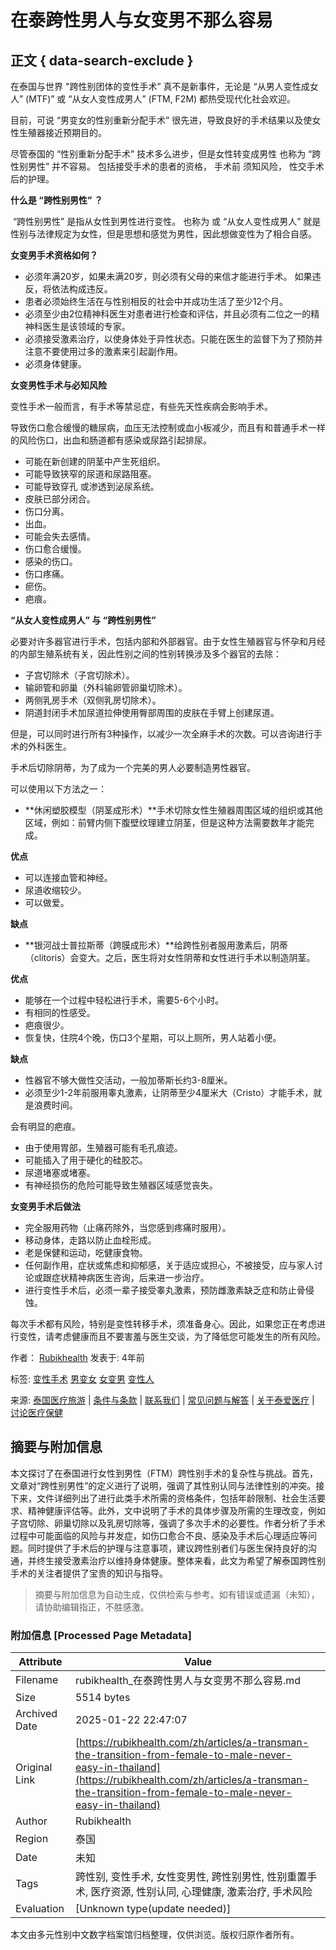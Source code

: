 # 在泰跨性男人与女变男不那么容易

## 正文 { data-search-exclude }


在泰国与世界 "跨性别团体的变性手术” 真不是新事件，无论是 “从男人变性成女人” (MTF)” 或 “从女人变性成男人” (FTM, F2M) 都热受现代化社会欢迎。

目前，可说 “男变女的性别重新分配手术” 很先进，导致良好的手术结果以及使女性生殖器接近预期目的。

尽管泰国的 “性别重新分配手术” 技术多么进步，但是女性转变成男性 也称为 “跨性别男性” 并不容易。 包括接受手术的患者的资格， 手术前 须知风险， 性交手术后的护理。

**什么是 “跨性别男性” ？**

 “跨性别男性” 是指从女性到男性进行变性。 也称为 或 “从女人变性成男人” 就是性别与法律规定为女性，但是思想和感觉为男性，因此想做变性为了相合自感。

**女变男手术资格如何？**

- 必须年满20岁，如果未满20岁，则必须有父母的来信才能进行手术。 如果违反，将依法构成违反。
- 患者必须始终生活在与性别相反的社会中并成功生活了至少12个月。
- 必须至少由2位精神科医生对患者进行检查和评估，并且必须有二位之一的精神科医生是该领域的专家。
- 必须接受激素治疗，以使身体处于异性状态。只能在医生的监督下为了预防并注意不要使用过多的激素来引起副作用。
- 必须身体健康。

**女变男性手术与必知风险**

变性手术一般而言，有手术等禁忌症，有些先天性疾病会影响手术。

导致伤口愈合缓慢的糖尿病，血压无法控制或血小板减少，而且有和普通手术一样的风险伤口，出血和肠道都有感染或尿路引起排尿。

- 可能在新创建的阴茎中产生死组织。
- 可能导致狭窄的尿道和尿路阻塞。
- 可能导致穿孔 或渗透到泌尿系统。
- 皮肤已部分闭合。
- 伤口分离。
- 出血。
- 可能会失去感情。
- 伤口愈合缓慢。
- 感染的伤口。
- 伤口疼痛。
- 瘀伤。
- 疤痕。

**“从女人变性成男人” 与 “跨性别男性”**

必要对许多器官进行手术，包括内部和外部器官。由于女性生殖器官与怀孕和月经的内部生殖系统有关，因此性别之间的性别转换涉及多个器官的去除：

- 子宫切除术（子宫切除术）。
- 输卵管和卵巢（外科输卵管卵巢切除术）。
- 两侧乳房手术（双侧乳房切除术）。
- 阴道封闭手术加尿道拉伸使用臀部周围的皮肤在手臂上创建尿道。

但是，可以同时进行所有3种操作，以减少一次全麻手术的次数。可以咨询进行手术的外科医生。

手术后切除阴蒂，为了成为一个完美的男人必要制造男性器官。

可以使用以下方法之一：

- **休闲塑胶模型（阴茎成形术）**手术切除女性生殖器周围区域的组织或其他区域，例如：前臂内侧下腹壁纹理建立阴茎，但是这种方法需要数年才能完成。

**优点**

- 可以连接血管和神经。
- 尿道收缩较少。
- 可以做爱。

**缺点**

- **银河战士普拉斯蒂（跨膜成形术）**给跨性别者服用激素后，阴蒂（clitoris）会变大。之后，医生将对女性阴蒂和女性进行手术以制造阴茎。

**优点**

- 能够在一个过程中轻松进行手术，需要5-6个小时。
- 有相同的性感受。
- 疤痕很少。
- 恢复快，住院4个晚，伤口3个星期，可以上厕所，男人站着小便。

**缺点**

- 性器官不够大做性交活动，一般加蒂斯长约3-8厘米。
- 必须至少1-2年前服用睾丸激素，让阴蒂至少4厘米大（Cristo）才能手术，就是浪费时间。

会有明显的疤痕。

- 由于使用胃部，生殖器可能有毛孔痕迹。
- 可能插入了用于硬化的硅胶芯。
- 尿道堵塞或堵塞。
- 有神经损伤的危险可能导致生殖器区域感觉丧失。

**女变男手术后做法**

- 完全服用药物（止痛药除外，当您感到疼痛时服用）。
- 移动身体，走路以防止血栓形成。
- 老是保健和运动，吃健康食物。
- 任何副作用，症状或焦虑和抑郁感，关于适应或担心，不被接受，应与家人讨论或跟症状精神病医生咨询，后来进一步治疗。
- 进行变性手术后，必须一辈子接受睾丸激素，预防雌激素缺乏症和防止骨侵蚀。

每次手术都有风险，特别是变性转移手术，须准备身心。因此，如果您正在考虑进行变性，请考虑健康而且不要害羞与医生交谈，为了降低您可能发生的所有风险。

作者： [Rubikhealth](#) 发表于: 4年前

标签: [变性手术](https://rubikhealth.com/articles/tags/transsexual) [男变女](https://rubikhealth.com/articles/tags/male-to-female) [女变男](https://rubikhealth.com/articles/tags/female-to-male) [变性人](https://rubikhealth.com/articles/tags/transgender)

来源: [泰国医疗旅游](https://rubikhealth.com/zh/articles) | [条件与条款](https://rubikhealth.com/zh/terms-and-conditions) | [联系我们](https://rubikhealth.com/zh/contact) | [常见问题与解答](https://rubikhealth.com/zh/faq) | [关于泰爱医疗](https://rubikhealth.com/zh/about) | [讨论医疗保健](https://talk.rubikhealth.com)
<!-- tcd_original_link https://rubikhealth.com/zh/articles/a-transman-the-transition-from-female-to-male-never-easy-in-thailand -->


## 摘要与附加信息

<!-- tcd_abstract -->
本文探讨了在泰国进行女性到男性（FTM）跨性别手术的复杂性与挑战。首先，文章对“跨性别男性”的定义进行了说明，强调了其性别认同与法律性别的冲突。接下来，文件详细列出了进行此类手术所需的资格条件，包括年龄限制、社会生活要求、精神健康评估等。此外，文中说明了手术的具体步骤及所需的生理改变，例如子宫切除、卵巢切除以及乳房切除等，强调了多次手术的必要性。作者分析了手术过程中可能面临的风险与并发症，如伤口愈合不良、感染及手术后心理适应等问题。同时提供了手术后的护理与注意事项，建议跨性别者们与医生保持良好的沟通，并终生接受激素治疗以维持身体健康。整体来看，此文为希望了解泰国跨性别手术的关注者提供了宝贵的知识与指导。
<!-- tcd_abstract_end -->

> 摘要与附加信息为自动生成，仅供检索与参考。如有错误或遗漏（未知），请协助编辑指正，不胜感激。

### 附加信息 [Processed Page Metadata]

| Attribute       | Value                                  |
|-----------------|----------------------------------------|
| Filename        | rubikhealth_在泰跨性男人与女变男不那么容易.md                             |
| Size            | 5514 bytes                           |
| Archived Date   | 2025-01-22 22:47:07                             |
| Original Link   | [https://rubikhealth.com/zh/articles/a-transman-the-transition-from-female-to-male-never-easy-in-thailand](https://rubikhealth.com/zh/articles/a-transman-the-transition-from-female-to-male-never-easy-in-thailand)                       |
| Author          | Rubikhealth                               |
| Region          | 泰国                               |
| Date            | 未知                                 |
| Tags            | 跨性别, 变性手术, 女性变男性, 跨性别男性, 性别重置手术, 医疗资源, 性别认同, 心理健康, 激素治疗, 手术风险                                 |
| Evaluation            | [Unknown type(update needed)]                                 |
<!-- tcd_table_end -->

本文由多元性别中文数字档案馆归档整理，仅供浏览。版权归原作者所有。

